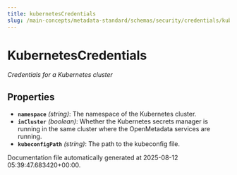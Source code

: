```yaml
---
title: kubernetesCredentials
slug: /main-concepts/metadata-standard/schemas/security/credentials/kubernetescredentials
---
```


# KubernetesCredentials

*Credentials for a Kubernetes cluster*

## Properties

- **`namespace`** *(string)*: The namespace of the Kubernetes cluster.
- **`inCluster`** *(boolean)*: Whether the Kubernetes secrets manager is running in the same cluster where the OpenMetadata services are running.
- **`kubeconfigPath`** *(string)*: The path to the kubeconfig file.


Documentation file automatically generated at 2025-08-12 05:39:47.683420+00:00.
